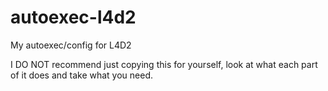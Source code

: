 # autoexec-l4d2
My autoexec/config for L4D2

I DO NOT recommend just copying this for yourself, look at what each part of it does and take what you need.
